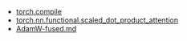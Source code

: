 - [torch.compile](torch.compile.md)
- [torch.nn.functional.scaled_dot_product_attention](torch.nn.functional.scaled_dot_product_attention.md)
-  [AdamW-fused.md](AdamW-fused.md) 